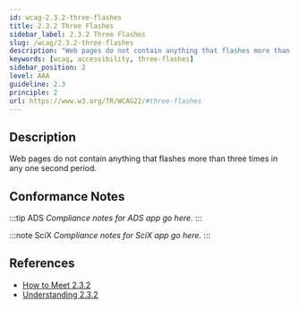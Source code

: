 ```yaml
---
id: wcag-2.3.2-three-flashes
title: 2.3.2 Three Flashes
sidebar_label: 2.3.2 Three Flashes
slug: /wcag/2.3.2-three-flashes
description: "Web pages do not contain anything that flashes more than three times in any one second period."
keywords: [wcag, accessibility, three-flashes]
sidebar_position: 2
level: AAA
guideline: 2.3
principle: 2
url: https://www.w3.org/TR/WCAG22/#three-flashes
---
```


## Description

Web pages do not contain anything that flashes more than three times in any one second period.

## Conformance Notes

:::tip ADS
_Compliance notes for ADS app go here._
:::

:::note SciX
_Compliance notes for SciX app go here._
:::

## References

- [How to Meet 2.3.2](https://www.w3.org/WAI/WCAG22/quickref/#three-flashes)
- [Understanding 2.3.2](https://www.w3.org/WAI/WCAG22/Understanding/three-flashes.html)


